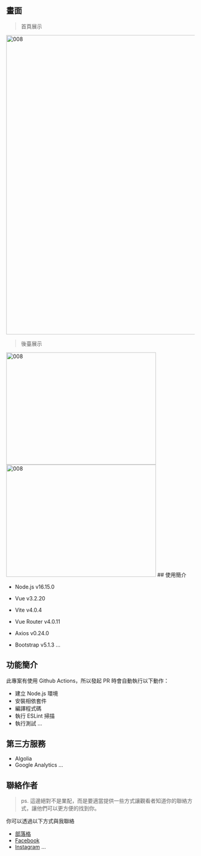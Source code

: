 
## 畫面

> <p>首頁展示</p>
<img src="https://github.com/DaLan1110/Project13_0402/assets/165737379/42b3b8f7-a532-4f98-8dd2-a4b4752a3e69" alt="008" width="1000" height="800">

> <p>後臺展示</p>
<img src="https://github.com/DaLan1110/Project13_0402/assets/165737379/e92e7642-4a8e-494d-a431-7c1991997144" alt="008" width="400" height="300">
<img src="https://github.com/DaLan1110/Project13_0402/assets/165737379/21c262d1-2d62-45e9-ac50-f07d71f73a2e" alt="008" width="400" height="300">
## 使用簡介

- Node.js v16.15.0

- Vue v3.2.20
- Vite v4.0.4
- Vue Router v4.0.11
- Axios v0.24.0
- Bootstrap v5.1.3
...


## 功能簡介

此專案有使用 Github Actions，所以發起 PR 時會自動執行以下動作：

- 建立 Node.js 環境
- 安裝相依套件
- 編譯程式碼
- 執行 ESLint 掃描
- 執行測試
...

## 第三方服務

- Algolia
- Google Analytics
...

## 聯絡作者

> ps. 這邊絕對不是業配，而是要適當提供一些方式讓觀看者知道你的聯絡方式，讓他們可以更方便的找到你。

你可以透過以下方式與我聯絡

- [部落格](https://XXXXX.com/)
- [Facebook](https://www.facebook.com/XXXX)
- [Instagram](https://www.instagram.com/XXXX/)
...

